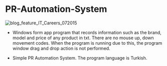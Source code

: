# PR-Automation-System

![blog_feature_IT_Careers_072015](https://user-images.githubusercontent.com/59292099/115403605-3f89ff80-a1f5-11eb-9846-8b5121b2b191.jpg)

* Windows form app program that records information such as the brand, model and price of any product in txt.
There are no mouse up, down movement codes.
When the program is running due to this, the program window drag and drop action is not performed.

* Simple PR Automation System. The program language is Turkish.
